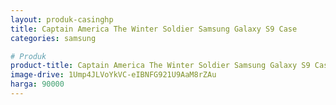 ```yaml
---
layout: produk-casinghp
title: Captain America The Winter Soldier Samsung Galaxy S9 Case
categories: samsung

# Produk
product-title: Captain America The Winter Soldier Samsung Galaxy S9 Case
image-drive: 1Ump4JLVoYkVC-eIBNFG921U9AaM8rZAu
harga: 90000
---
```


